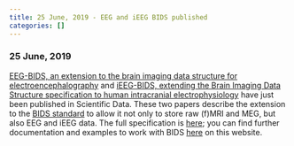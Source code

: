```yaml
---
title: 25 June, 2019 - EEG and iEEG BIDS published
categories: []
---
```


### 25 June, 2019

[EEG-BIDS, an extension to the brain imaging data structure for electroencephalography](https://www.nature.com/articles/s41597-019-0104-8) and [iEEG-BIDS, extending the Brain Imaging Data Structure specification to human intracranial electrophysiology](https://www.nature.com/articles/s41597-019-0105-7) have just been published in Scientific Data. These two papers describe the extension to the [BIDS standard](https://bids.neuroimaging.io) to allow it not only to store raw (f)MRI and MEG, but also EEG and iEEG data. The full specification is [here](https://bids-specification.readthedocs.io/en/stable/); you can find further documentation and examples to work with BIDS [here](/example/bids/) on this website.
